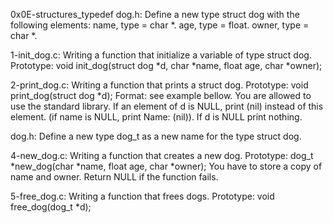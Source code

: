 0x0E-structures_typedef
dog.h: Define a new type struct dog with the following elements: name, type = char *. age, type = float. owner, type = char *.

1-init_dog.c: Writing a function that initialize a variable of type struct dog. Prototype: void init_dog(struct dog *d, char *name, float age, char *owner);

2-print_dog.c: Writing a function that prints a struct dog. Prototype: void print_dog(struct dog *d); Format: see example bellow. You are allowed to use the standard library. If an element of d is NULL, print (nil) instead of this element. (if name is NULL, print Name: (nil)). If d is NULL print nothing.

dog.h: Define a new type dog_t as a new name for the type struct dog.

4-new_dog.c: Writing a function that creates a new dog. Prototype: dog_t *new_dog(char *name, float age, char *owner); You have to store a copy of name and owner. Return NULL if the function fails.

5-free_dog.c: Writing a function that frees dogs. Prototype: void free_dog(dog_t *d); 
